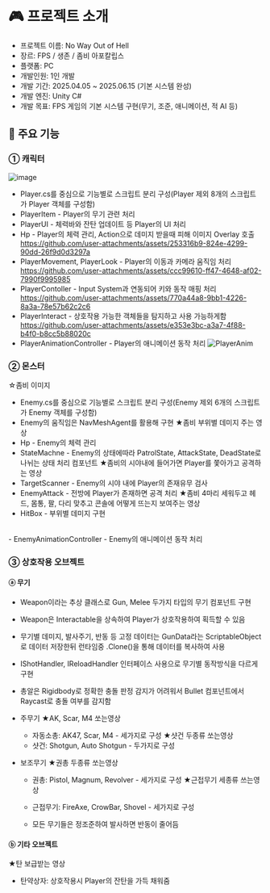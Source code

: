 # 🎮 프로젝트 소개
 - 프로젝트 이름: No Way Out of Hell
 - 장르: FPS / 생존 / 좀비 아포칼립스
 - 플랫폼: PC
 - 개발인원: 1인 개발
 - 개발 기간: 2025.04.05 ~ 2025.06.15 (기본 시스템 완성)
 - 개발 엔진: Unity C#
 - 개발 목표: FPS 게임의 기본 시스템 구현(무기, 조준, 애니메이션, 적 AI 등)

## 📌 주요 기능
 ### ① 캐릭터
 ![image](https://github.com/user-attachments/assets/8cbad999-0c7d-4f0a-9247-005d0a294f00)
 - Player.cs를 중심으로 기능별로 스크립트 분리 구성(Player 제외 8개의 스크립트가 Player 객체를 구성함)
 - PlayerItem - Player의 무기 관련 처리
 - PlayerUI - 체력바와 잔탄 업데이트 등 Player의 UI 처리
 - Hp - Player의 체력 관리, Action으로 데미지 받을때 피해 이미지 Overlay 호출
https://github.com/user-attachments/assets/253316b9-824e-4299-90dd-26f9d0d3297a
 - PlayerMovement, PlayerLook - Player의 이동과 카메라 움직임 처리
https://github.com/user-attachments/assets/ccc99610-ff47-4648-af02-7990f9995985
 - PlayerContoller - Input System과 연동되어 키와 동작 매핑 처리
https://github.com/user-attachments/assets/770a44a8-9bb1-4226-8a3a-78e57b62c2c6
 - PlayerInteract - 상호작용 가능한 객체들을 탐지하고 사용 가능하게함
https://github.com/user-attachments/assets/e353e3bc-a3a7-4f88-b4f0-b8cc5b88020c
 - PlayerAnimationController - Player의 애니메이션 동작 처리
![PlayerAnim](https://github.com/user-attachments/assets/59686f25-39ca-41fc-9c63-42c38a1b8d99)

 ### ② 몬스터
☆좀비 이미지
 - Enemy.cs를 중심으로 기능별로 스크립트 분리 구성(Enemy 제외 6개의 스크립트가 Enemy 객체를 구성함)
 - Enemy의 움직임은 NavMeshAgent를 활용해 구현
★좀비 부위별 데미지 주는 영상
 - Hp - Enemy의 체력 관리
 - StateMachne - Enemy의 상태에따라 PatrolState, AttackState, DeadState로 나뉘는 상태 처리 컴포넌트
★좀비의 시야내에 들어가면 Player를 쫓아가고 공격하는 영상
 - TargetScanner - Enemy의 시야 내에 Player의 존재유무 검사
 - EnemyAttack - 전방에 Player가 존재하면 공격 처리
★좀비 4마리 세워두고 헤드, 몸통, 팔, 다리 맞추고 콘솔에 어떻게 뜨는지 보여주는 영상
 - HitBox - 부위별 데미지 구현
<br>
 - EnemyAnimationController - Enemy의 애니메이션 동작 처리

 ### ③ 상호작용 오브젝트
 
 #### ⓐ 무기
  - Weapon이라는 추상 클래스로 Gun, Melee 두가지 타입의 무기 컴포넌트 구현
  - Weapon은 Interactable을 상속하여 Player가 상호작용하여 획득할 수 있음
  - 무기별 데미지, 발사주기, 반동 등 고정 데이터는 GunData라는 ScriptableObject로 데이터 저장한뒤 런타임중 .Clone()을 통해 데이터를 복사하여 사용
  - IShotHandler, IReloadHandler 인터페이스 사용으로 무기별 동작방식을 다르게 구현
  - 총알은 Rigidbody로 정확한 충돌 판정 감지가 어려워서 Bullet 컴포넌트에서 Raycast로 충돌 여부를 감지함
  
  - 주무기
★AK, Scar, M4 쏘는영상
    - 자동소총: AK47, Scar, M4 - 세가지로 구성
★샷건 두종류 쏘는영상
    - 샷건: Shotgun, Auto Shotgun - 두가지로 구성
  - 보조무기
★권총 두종류 쏘는영상
    - 권총: Pistol, Magnum, Revolver - 세가지로 구성
★근접무기 세종류 쓰는영상
    - 근접무기: FireAxe, CrowBar, Shovel - 세가지로 구성

    - 모든 무기들은 정조준하여 발사하면 반동이 줄어듬
 
#### ⓑ 기타 오브젝트
★탄 보급받는 영상
  - 탄약상자: 상호작용시 Player의 잔탄을 가득 채워줌
